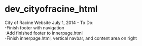 dev_cityofracine_html
=====================

City of Racine Website
July 1, 2014 - To Do:<br />
-Finish footer with navigation<br />
-Add finished footer to innerpage.html<br />
-Finish innerpage.html, vertical navbar, and content area on right<br />
